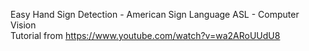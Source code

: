 Easy Hand Sign Detection - American Sign Language ASL - Computer Vision
<br>Tutorial from https://www.youtube.com/watch?v=wa2ARoUUdU8
